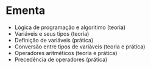 # Ementa

- Lógica de programação e algoritimo (teoria)
- Variáveis e seus tipos (teoria)
- Definição de variáveis (prática)
- Conversão entre tipos de variáveis (teoria e prática)
- Operadores aritméticos (teoria e prática)
- Precedência de operadores (prática)
